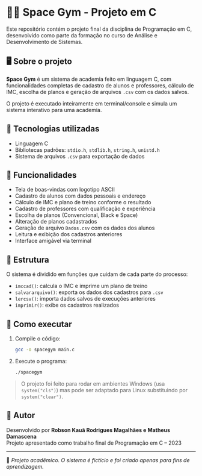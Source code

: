 
# 🏋️‍♂️ Space Gym - Projeto em C

Este repositório contém o projeto final da disciplina de Programação em C, desenvolvido como parte da formação no curso de Análise e Desenvolvimento de Sistemas.

## 🖥️ Sobre o projeto

**Space Gym** é um sistema de academia feito em linguagem C, com funcionalidades completas de cadastro de alunos e professores, cálculo de IMC, escolha de planos e geração de arquivos `.csv` com os dados salvos.

O projeto é executado inteiramente em terminal/console e simula um sistema interativo para uma academia.

## 🔧 Tecnologias utilizadas

- Linguagem C
- Bibliotecas padrões: `stdio.h`, `stdlib.h`, `string.h`, `unistd.h`
- Sistema de arquivos `.csv` para exportação de dados

## 📌 Funcionalidades

- Tela de boas-vindas com logotipo ASCII
- Cadastro de alunos com dados pessoais e endereço
- Cálculo de IMC e plano de treino conforme o resultado
- Cadastro de professores com qualificação e experiência
- Escolha de planos (Convencional, Black e Space)
- Alteração de planos cadastrados
- Geração de arquivo `Dados.csv` com os dados dos alunos
- Leitura e exibição dos cadastros anteriores
- Interface amigável via terminal

## 📂 Estrutura

O sistema é dividido em funções que cuidam de cada parte do processo:
- `imccad()`: calcula o IMC e imprime um plano de treino
- `salvararquivo()`: exporta os dados dos cadastros para `.csv`
- `lercsv()`: importa dados salvos de execuções anteriores
- `imprimir()`: exibe os cadastros realizados

## 🚀 Como executar

1. Compile o código:
   ```bash
   gcc -o spacegym main.c
   ```

2. Execute o programa:
   ```bash
   ./spacegym
   ```

> O projeto foi feito para rodar em ambientes Windows (usa `system("cls")`) mas pode ser adaptado para Linux substituindo por `system("clear")`.

## 🙋 Autor

Desenvolvido por **Robson Kauã Rodrigues Magalhães e Matheus Damascena**  
Projeto apresentado como trabalho final de Programação em C – 2023

---

📌 _Projeto acadêmico. O sistema é fictício e foi criado apenas para fins de aprendizagem._
